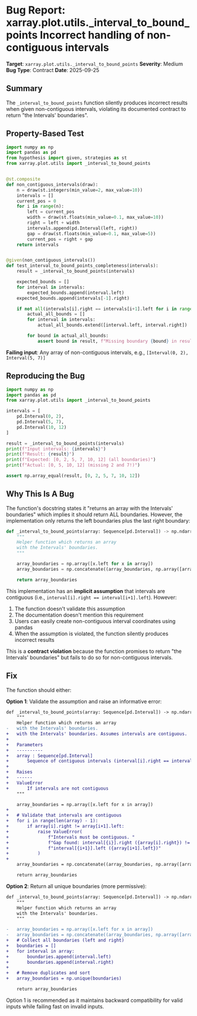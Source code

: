 # Bug Report: xarray.plot.utils._interval_to_bound_points Incorrect handling of non-contiguous intervals

**Target**: `xarray.plot.utils._interval_to_bound_points`
**Severity**: Medium
**Bug Type**: Contract
**Date**: 2025-09-25

## Summary

The `_interval_to_bound_points` function silently produces incorrect results when given non-contiguous intervals, violating its documented contract to return "the Intervals' boundaries".

## Property-Based Test

```python
import numpy as np
import pandas as pd
from hypothesis import given, strategies as st
from xarray.plot.utils import _interval_to_bound_points


@st.composite
def non_contiguous_intervals(draw):
    n = draw(st.integers(min_value=2, max_value=10))
    intervals = []
    current_pos = 0
    for i in range(n):
        left = current_pos
        width = draw(st.floats(min_value=0.1, max_value=10))
        right = left + width
        intervals.append(pd.Interval(left, right))
        gap = draw(st.floats(min_value=0.1, max_value=5))
        current_pos = right + gap
    return intervals


@given(non_contiguous_intervals())
def test_interval_to_bound_points_completeness(intervals):
    result = _interval_to_bound_points(intervals)

    expected_bounds = []
    for interval in intervals:
        expected_bounds.append(interval.left)
    expected_bounds.append(intervals[-1].right)

    if not all(intervals[i].right == intervals[i+1].left for i in range(len(intervals)-1)):
        actual_all_bounds = []
        for interval in intervals:
            actual_all_bounds.extend([interval.left, interval.right])

        for bound in actual_all_bounds:
            assert bound in result, f"Missing boundary {bound} in result {result}"
```

**Failing input**: Any array of non-contiguous intervals, e.g., `[Interval(0, 2), Interval(5, 7)]`

## Reproducing the Bug

```python
import numpy as np
import pandas as pd
from xarray.plot.utils import _interval_to_bound_points

intervals = [
    pd.Interval(0, 2),
    pd.Interval(5, 7),
    pd.Interval(10, 12)
]

result = _interval_to_bound_points(intervals)
print(f"Input intervals: {intervals}")
print(f"Result: {result}")
print(f"Expected: [0, 2, 5, 7, 10, 12] (all boundaries)")
print(f"Actual: [0, 5, 10, 12] (missing 2 and 7!)")

assert np.array_equal(result, [0, 2, 5, 7, 10, 12])
```

## Why This Is A Bug

The function's docstring states it "returns an array with the Intervals' boundaries" which implies it should return ALL boundaries. However, the implementation only returns the left boundaries plus the last right boundary:

```python
def _interval_to_bound_points(array: Sequence[pd.Interval]) -> np.ndarray:
    """
    Helper function which returns an array
    with the Intervals' boundaries.
    """

    array_boundaries = np.array([x.left for x in array])
    array_boundaries = np.concatenate((array_boundaries, np.array([array[-1].right])))

    return array_boundaries
```

This implementation has an **implicit assumption** that intervals are contiguous (i.e., `interval[i].right == interval[i+1].left`). However:

1. The function doesn't validate this assumption
2. The documentation doesn't mention this requirement
3. Users can easily create non-contiguous interval coordinates using pandas
4. When the assumption is violated, the function silently produces incorrect results

This is a **contract violation** because the function promises to return "the Intervals' boundaries" but fails to do so for non-contiguous intervals.

## Fix

The function should either:

**Option 1**: Validate the assumption and raise an informative error:

```diff
def _interval_to_bound_points(array: Sequence[pd.Interval]) -> np.ndarray:
    """
    Helper function which returns an array
-   with the Intervals' boundaries.
+   with the Intervals' boundaries. Assumes intervals are contiguous.
+
+   Parameters
+   ----------
+   array : Sequence[pd.Interval]
+       Sequence of contiguous intervals (interval[i].right == interval[i+1].left)
+
+   Raises
+   ------
+   ValueError
+       If intervals are not contiguous
    """

    array_boundaries = np.array([x.left for x in array])
+
+   # Validate that intervals are contiguous
+   for i in range(len(array) - 1):
+       if array[i].right != array[i+1].left:
+           raise ValueError(
+               f"Intervals must be contiguous. "
+               f"Gap found: interval[{i}].right ({array[i].right}) != "
+               f"interval[{i+1}].left ({array[i+1].left})"
+           )
+
    array_boundaries = np.concatenate((array_boundaries, np.array([array[-1].right])))

    return array_boundaries
```

**Option 2**: Return all unique boundaries (more permissive):

```diff
def _interval_to_bound_points(array: Sequence[pd.Interval]) -> np.ndarray:
    """
    Helper function which returns an array
    with the Intervals' boundaries.
    """

-   array_boundaries = np.array([x.left for x in array])
-   array_boundaries = np.concatenate((array_boundaries, np.array([array[-1].right])))
+   # Collect all boundaries (left and right)
+   boundaries = []
+   for interval in array:
+       boundaries.append(interval.left)
+       boundaries.append(interval.right)
+
+   # Remove duplicates and sort
+   array_boundaries = np.unique(boundaries)

    return array_boundaries
```

Option 1 is recommended as it maintains backward compatibility for valid inputs while failing fast on invalid inputs.